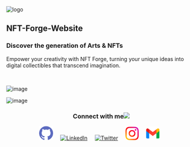 <img width="700" alt="logo" src="https://github.com/himanshu-03/NFT-Forge-Website/assets/107564950/fdfd0487-cf1d-4f9c-ab96-7506919d4eb1">

## NFT-Forge-Website
### Discover the generation of Arts & NFTs
Empower your creativity with NFT Forge, turning your unique ideas into digital collectibles that transcend imagination.

<br />

![image](https://github.com/himanshu-03/NFT-Forge-Website/assets/107564950/8eb44563-3656-4369-b60a-5fbc19fc47fd)

![image](https://github.com/himanshu-03/NFT-Forge-Website/assets/107564950/1de74162-0e7a-4697-9817-8b500ef049ac)

<div align="center">
<h3> Connect with me<a href="https://gifyu.com/image/Zy2f"><img src="https://github.com/milaan9/milaan9/blob/main/Handshake.gif" width="50px"></a>
</h3> 
<p align="center">
    <a href="https://www.github.com/himanshu-03" target="_blank" rel="noreferrer"><img alt="Github" width="37px" src="https://github.com/himanshu-03/himanshu-03/raw/main/assets/socials/github.png"></a> &nbsp&nbsp&nbsp
    <a href="https://www.linkedin.com/in/agarwal-himanshu" target="_blank"><img alt="LinkedIn" width="35px" src="https://cdn.iconscout.com/icon/free/png-512/free-linkedin-189-721962.png?f=webp&w=256"></a> &nbsp&nbsp&nbsp
    <a href="https://twitter.com/hiimanshu_03" target="_blank"><img alt="Twitter" width="35px" src="https://freelogopng.com/images/all_img/1690643777twitter-x%20logo-png-white.png"></a> &nbsp&nbsp&nbsp
    <a href="https://www.instagram.com/_._hiimanshu_._" target="_blank"><img alt="Instagram" width="35px" src="https://github.com/himanshu-03/himanshu-03/raw/main/assets/socials/instagram.png"></a> &nbsp&nbsp&nbsp
    <a href="mailto:himanshuaaagarwal2002@gmail.com" target="_blank"><img alt="Gmail" width="35px" src="https://github.com/himanshu-03/himanshu-03/raw/main/assets/socials/gmail.png"></a>&nbsp&nbsp&nbsp   
</p> 
